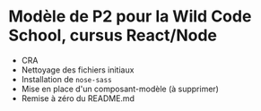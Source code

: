 # Modèle de P2 pour la Wild Code School, cursus React/Node

- CRA
- Nettoyage des fichiers initiaux
- Installation de `nose-sass`
- Mise en place d'un composant-modèle (à supprimer)
- Remise à zéro du README.md
